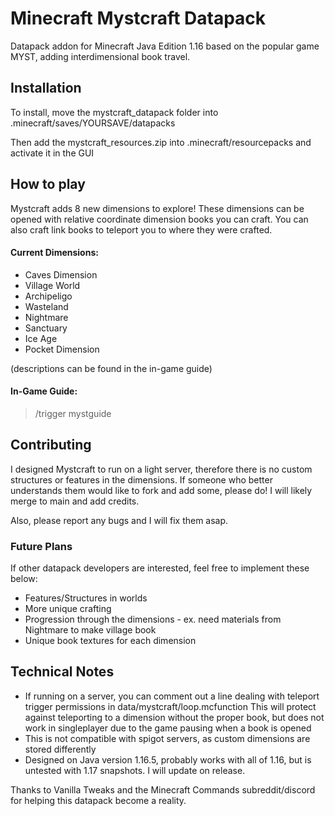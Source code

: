 # Minecraft Mystcraft Datapack
Datapack addon for Minecraft Java Edition 1.16 based on the popular game MYST, adding interdimensional book travel.

## Installation
To install, move the mystcraft_datapack folder into .minecraft/saves/YOURSAVE/datapacks

Then add the mystcraft_resources.zip into .minecraft/resourcepacks and activate it in the GUI

## How to play
Mystcraft adds 8 new dimensions to explore! These dimensions can be opened with relative coordinate dimension books you can craft.
You can also craft link books to teleport you to where they were crafted. 
#### Current Dimensions:
- Caves Dimension
- Village World
- Archipeligo
- Wasteland
- Nightmare
- Sanctuary
- Ice Age
- Pocket Dimension

(descriptions can be found in the in-game guide)
#### In-Game Guide:
>/trigger mystguide

## Contributing
I designed Mystcraft to run on a light server, therefore there is no custom structures or features in the dimensions. If someone who better understands them would like to fork and add some, please do! I will likely merge to main and add credits. 

Also, please report any bugs and I will fix them asap.

### Future Plans
If other datapack developers are interested, feel free to implement these below:
- Features/Structures in worlds
- More unique crafting
- Progression through the dimensions - ex. need materials from Nightmare to make village book
- Unique book textures for each dimension

## Technical Notes
- If running on a server, you can comment out a line dealing with teleport trigger permissions in data/mystcraft/loop.mcfunction 
This will protect against teleporting to a dimension without the proper book, but does not work in singleplayer due to the game pausing when a book is opened
- This is not compatible with spigot servers, as custom dimensions are stored differently
- Designed on Java version 1.16.5, probably works with all of 1.16, but is untested with 1.17 snapshots. I will update on release.

Thanks to Vanilla Tweaks and the Minecraft Commands subreddit/discord for helping this datapack become a reality.
